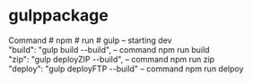# gulppackage

Command # npm # run # gulp – starting dev</br>
  "build": "gulp build --build", – command npm run build </br>
  "zip": "gulp deployZIP --build", – command npm run zip </br>
  "deploy": "gulp deployFTP --build" – command npm run delpoy </br>
  
  

